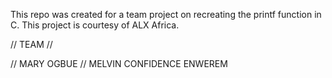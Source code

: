 This repo was created for a team project on recreating the printf function in C.
This project is courtesy of ALX Africa.

//		TEAM		//

//	MARY OGBUE
//	MELVIN CONFIDENCE ENWEREM
